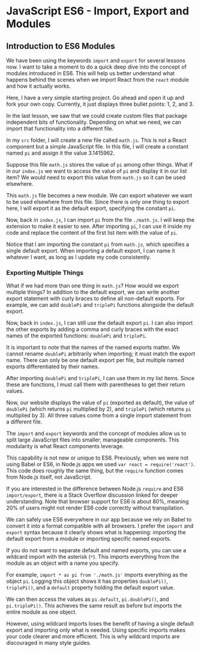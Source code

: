 # JavaScript ES6 - Import, Export and Modules

## Introduction to ES6 Modules

We have been using the keywords `import` and `export` for several lessons now. I want to take a moment to do a quick deep dive into the concept of modules introduced in ES6. This will help us better understand what happens behind the scenes when we import React from the `react` module and how it actually works.

Here, I have a very simple starting project. Go ahead and open it up and fork your own copy. Currently, it just displays three bullet points: 1, 2, and 3.

In the last lesson, we saw that we could create custom files that package independent bits of functionality. Depending on what we need, we can import that functionality into a different file.

In my `src` folder, I will create a new file called `math.js`. This is not a React component but a simple JavaScript file. In this file, I will create a constant named `pi` and assign it the value 3.1415962.

Suppose this file `math.js` stores the value of `pi` among other things. What if in our `index.js` we want to access the value of `pi` and display it in our list item? We would need to export this value from `math.js` so it can be used elsewhere.

This `math.js` file becomes a new module. We can export whatever we want to be used elsewhere from this file. Since there is only one thing to export here, I will export it as the default export, specifying the constant `pi`.

Now, back in `index.js`, I can import `pi` from the file `./math.js`. I will keep the extension to make it easier to see. After importing `pi`, I can use it inside my code and replace the content of the first list item with the value of `pi`.

Notice that I am importing the constant `pi` from `math.js`, which specifies a single default export. When importing a default export, I can name it whatever I want, as long as I update my code consistently.

### Exporting Multiple Things

What if we had more than one thing in `math.js`? How would we export multiple things? In addition to the default export, we can write another export statement with curly braces to define all non-default exports. For example, we can add `doublePi` and `triplePi` functions alongside the default export.

Now, back in `index.js`, I can still use the default export `pi`. I can also import the other exports by adding a comma and curly braces with the exact names of the exported functions: `doublePi` and `triplePi`.

It is important to note that the names of the named exports matter. We cannot rename `doublePi` arbitrarily when importing; it must match the export name. There can only be one default export per file, but multiple named exports differentiated by their names.

After importing `doublePi` and `triplePi`, I can use them in my list items. Since these are functions, I must call them with parentheses to get their return values.

Now, our website displays the value of `pi` (exported as default), the value of `doublePi` (which returns `pi` multiplied by 2), and `triplePi` (which returns `pi` multiplied by 3). All three values come from a single import statement from a different file.

The `import` and `export` keywords and the concept of modules allow us to split large JavaScript files into smaller, manageable components. This modularity is what React components leverage.

This capability is not new or unique to ES6. Previously, when we were not using Babel or ES6, in Node.js apps we used `var react = require('react')`. This code does roughly the same thing, but the `require` function comes from Node.js itself, not JavaScript.

If you are interested in the difference between Node.js `require` and ES6 `import/export`, there is a Stack Overflow discussion linked for deeper understanding. Note that browser support for ES6 is about 80%, meaning 20% of users might not render ES6 code correctly without transpilation.

We can safely use ES6 everywhere in our app because we rely on Babel to convert it into a format compatible with all browsers. I prefer the `import` and `export` syntax because it clearly shows what is happening: importing the default export from a module or importing specific named exports.

If you do not want to separate default and named exports, you can use a wildcard import with the asterisk (`*`). This imports everything from the module as an object with a name you specify.

For example, `import * as pi from './math.js'` imports everything as the object `pi`. Logging this object shows it has properties `doublePi()`, `triplePi()`, and a `default` property holding the default export value.

We can then access the values as `pi.default`, `pi.doublePi()`, and `pi.triplePi()`. This achieves the same result as before but imports the entire module as one object.

However, using wildcard imports loses the benefit of having a single default export and importing only what is needed. Using specific imports makes your code clearer and more efficient. This is why wildcard imports are discouraged in many style guides.
